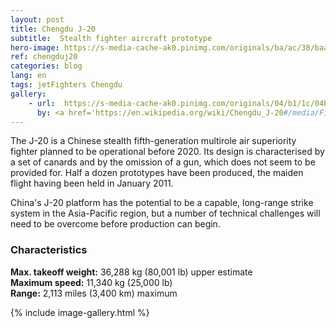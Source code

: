 ```yaml
---
layout: post
title: Chengdu J-20
subtitle:  Stealth fighter aircraft prototype
hero-image: https://s-media-cache-ak0.pinimg.com/originals/ba/ac/38/baac38a2caf0230ec784a57aa7ad11b7.jpg
ref: chengduj20
categories: blog
lang: en
tags: jetFighters Chengdu
gallery:
    - url:  https://s-media-cache-ak0.pinimg.com/originals/04/b1/1c/04b11c16bb0e0032a686081ad86fc12f.jpg
      by: <a href='https://en.wikipedia.org/wiki/Chengdu_J-20#/media/File:J20-2016.png' target='_new'>歼20 2016号</a> by Wikipedia under <a href='http://creativecommons.org/licenses/by-sa/4.0' target='_new'>Attribution-ShareAlike 4.0 International</a>
---
```

The J-20 is a Chinese stealth fifth-generation multirole air superiority fighter planned to be operational before 2020. Its design is characterised by a set of canards and by the omission of a gun, which does not seem to be provided for. Half a dozen prototypes have been produced, the maiden flight having been held in January 2011.

China's J-20 platform has the potential to be a capable, long-range strike system in the Asia-Pacific region, but a number of technical challenges will need to be overcome before production can begin.

<h3>Characteristics</h3>
<strong>Max. takeoff weight:</strong> 36,288 kg (80,001 lb) upper estimate<br />
<strong>Maximum speed:</strong> 11,340 kg (25,000 lb)<br />
<strong>Range:</strong> 2,113 miles (3,400 km) maximum

{% include image-gallery.html %}